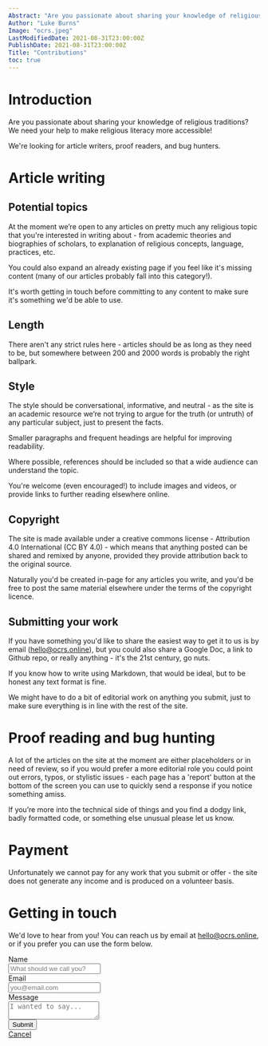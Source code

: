 ```yaml
---
Abstract: "Are you passionate about sharing your knowledge of religious traditions? We need your help to make religious literacy more accessible!"
Author: "Luke Burns"
Image: "ocrs.jpeg"
LastModifiedDate: 2021-08-31T23:00:00Z
PublishDate: 2021-08-31T23:00:00Z
Title: "Contributions"
toc: true
---
```

# Introduction

Are you passionate about sharing your knowledge of religious traditions? We need your help to make religious literacy more accessible!

We're looking for article writers, proof readers, and bug hunters.

# Article writing

## Potential topics

At the moment we’re open to any articles on pretty much any religious topic that you're interested in writing about - from academic theories and biographies of scholars, to explanation of religious concepts, language, practices, etc.

You could also expand an already existing page if you feel like it's missing content (many of our articles probably fall into this category!).

It's worth getting in touch before committing to any content to make sure it's something we'd be able to use.

## Length
There aren't any strict rules here - articles should be as long as they need to be, but somewhere between 200 and 2000 words is probably the right ballpark.

## Style

The style should be conversational, informative, and neutral - as the site is an academic resource we’re not trying to argue for the truth (or untruth) of any particular subject, just to present the facts.

Smaller paragraphs and frequent headings are helpful for improving readability.

Where possible, references should be included so that a wide audience can understand the topic.

You're welcome (even encouraged!) to include images and videos, or provide links to further reading elsewhere online.

## Copyright

The site is made available under a creative commons license - Attribution 4.0 International (CC BY 4.0) - which means that anything posted can be shared and remixed by anyone, provided they provide attribution back to the original source.

Naturally you'd be created in-page for any articles you write, and you'd be free to post the same material elsewhere under the terms of the copyright licence.

## Submitting your work

If you have something you'd like to share the easiest way to get it to us is by email (hello@ocrs.online), but you could also share a Google Doc, a link to Github repo, or really anything - it's the 21st century, go nuts.

If you know how to write using Markdown, that would be ideal, but to be honest any text format is fine.

We might have to do a bit of editorial work on anything you submit, just to make sure everything is in line with the rest of the site.

# Proof reading and bug hunting

A lot of the articles on the site at the moment are either placeholders or in need of review, so if you would prefer a more editorial role you could point out errors, typos, or stylistic issues - each page has a 'report' button at the bottom of the screen you can use to quickly send a response if you notice something amiss.

If you’re more into the technical side of things and you find a dodgy link, badly formatted code, or something else unusual please let us know.

# Payment

Unfortunately we cannot pay for any work that you submit or offer - the site does not generate any income and is produced on a volunteer basis.

# Getting in touch

We'd love to hear from you! You can reach us by email at hello@ocrs.online, or if you prefer you can use the form below.

<form name="contact" method="POST" data-netlify="true">

<div class="field">
<label for="name" class="label">Name</label>
<div class="control">
<input name="name" class="input" type="text" id="contact_name" placeholder="What should we call you?">
</div>
</div>

<div class="field">
<label class="label">Email</label>
<div class="control has-icons-left has-icons-right">
<input name="email" for="email" class="input" type="email" id="contact_email" placeholder="you@email.com" value="">
<span class="icon is-small is-left">
<i class="fas fa-envelope"></i>
</span>
</div>
</div>

<div class="field">
<label for="message" class="label">Message</label>
<div class="control">
<textarea name="message" class="textarea" id="contact_message" placeholder="I wanted to say..."></textarea>
</div>
</div>

<div class="field is-grouped">
<div class="control">
<button class="button is-link">Submit</button>
</div>
<div class="control">
<a href="#" class="button is-link is-light">Cancel</a>
</div>
</div>

</form>